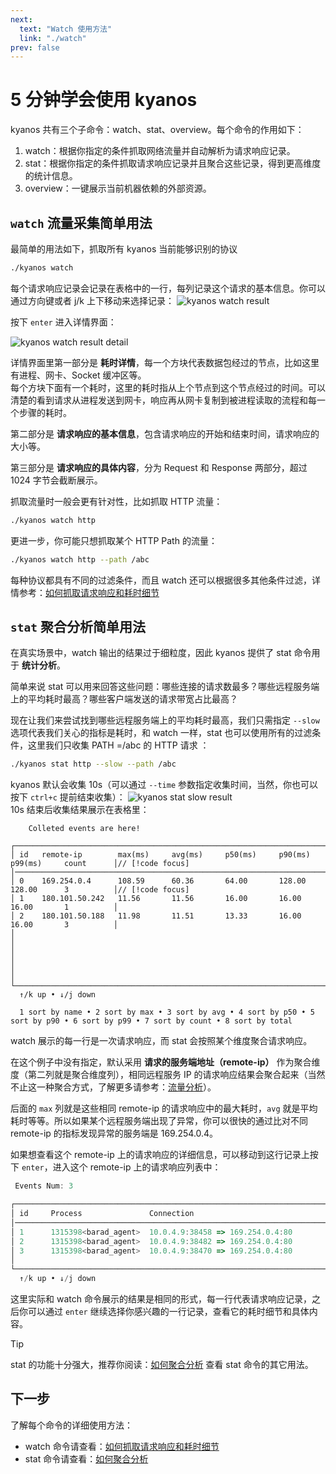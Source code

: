 ```yaml
---
next:
  text: "Watch 使用方法"
  link: "./watch"
prev: false
---
```


# 5 分钟学会使用 kyanos

kyanos 共有三个子命令：watch、stat、overview。每个命令的作用如下：

1. watch：根据你指定的条件抓取网络流量并自动解析为请求响应记录。
2. stat：根据你指定的条件抓取请求响应记录并且聚合这些记录，得到更高维度的统计信息。
3. overview：一键展示当前机器依赖的外部资源。

## `watch` 流量采集简单用法

最简单的用法如下，抓取所有 kyanos 当前能够识别的协议

```bash
./kyanos watch
```

每个请求响应记录会记录在表格中的一行，每列记录这个请求的基本信息。你可以通过方向键或者 j/k 上下移动来选择记录：
![kyanos watch result](/watch-result.jpg)

按下 `enter` 进入详情界面：

![kyanos watch result detail](/watch-result-detail.jpg)

详情界面里第一部分是
**耗时详情**，每一个方块代表数据包经过的节点，比如这里有进程、网卡、Socket 缓冲区等。  
每个方块下面有一个耗时，这里的耗时指从上个节点到这个节点经过的时间。可以清楚的看到请求从进程发送到网卡，响应再从网卡复制到被进程读取的流程和每一个步骤的耗时。

第二部分是
**请求响应的基本信息**，包含请求响应的开始和结束时间，请求响应的大小等。

第三部分是
**请求响应的具体内容**，分为 Request 和 Response 两部分，超过 1024 字节会截断展示。

抓取流量时一般会更有针对性，比如抓取 HTTP 流量：

```bash
./kyanos watch http
```

更进一步，你可能只想抓取某个 HTTP Path 的流量：

```bash
./kyanos watch http --path /abc
```

每种协议都具有不同的过滤条件，而且 watch 还可以根据很多其他条件过滤，详情参考：[如何抓取请求响应和耗时细节](./watch)

## `stat` 聚合分析简单用法

在真实场景中，watch 输出的结果过于细粒度，因此 kyanos 提供了 stat 命令用于
**统计分析**。

简单来说 stat 可以用来回答这些问题：哪些连接的请求数最多？哪些远程服务端上的平均耗时最高？哪些客户端发送的请求带宽占比最高？

现在让我们来尝试找到哪些远程服务端上的平均耗时最高，我们只需指定 `--slow`
选项代表我们关心的指标是耗时，和 watch 一样，stat 也可以使用所有的过滤条件，这里我们只收集 PATH
=/abc 的 HTTP 请求 ：

```bash
./kyanos stat http --slow --path /abc
```

kyanos 默认会收集 10s（可以通过 `--time` 参数指定收集时间，当然，你也可以按下
`ctrl+c` 提前结束收集）： ![kyanos stat slow result](/qs-stat-slow.jpg)  
10s 结束后收集结果展示在表格里：

```js{6-8}
    Colleted events are here!

┌──────────────────────────────────────────────────────────────────────────────────────────────┐
│ id   remote-ip        max(ms)     avg(ms)     p50(ms)     p90(ms)     p99(ms)     count      │// [!code focus]
│──────────────────────────────────────────────────────────────────────────────────────────────│
│ 0    169.254.0.4      108.59      60.36       64.00       128.00      128.00      3          │// [!code focus]
│ 1    180.101.50.242   11.56       11.56       16.00       16.00       16.00       1          │
│ 2    180.101.50.188   11.98       11.51       13.33       16.00       16.00       3          │
│                                                                                              │
│                                                                                              │
│                                                                                              │
└──────────────────────────────────────────────────────────────────────────────────────────────┘
  ↑/k up • ↓/j down

  1 sort by name • 2 sort by max • 3 sort by avg • 4 sort by p50 • 5 sort by p90 • 6 sort by p99 • 7 sort by count • 8 sort by total
```

watch 展示的每一行是一次请求响应，而 stat 会按照某个维度聚合请求响应。

在这个例子中没有指定，默认采用 **请求的服务端地址（remote-ip）**
作为聚合维度（第二列就是聚合维度列），相同远程服务 IP 的请求响应结果会聚合起来（当然不止这一种聚合方式，了解更多请参考：[流量分析](./stat)）。

后面的 `max` 列就是这些相同 remote-ip 的请求响应中的最大耗时，`avg`
就是平均耗时等等。所以如果某个远程服务端出现了异常，你可以很快的通过比对不同 remote-ip 的指标发现异常的服务端是 169.254.0.4。

如果想查看这个 remote-ip 上的请求响应的详细信息，可以移动到这行记录上按下
`enter`，进入这个 remote-ip 上的请求响应列表中：

```js
 Events Num: 3

┌───────────────────────────────────────────────────────────────────────────────────────────────────────────────────────────────────────────────────┐
│ id     Process               Connection                                Proto   TotalTime↓  ReqSize     RespSize    Net/Internal   ReadSocketTime  │// [! code focus]
│───────────────────────────────────────────────────────────────────────────────────────────────────────────────────────────────────────────────────│
│ 1      1315398<barad_agent>  10.0.4.9:38458 => 169.254.0.4:80          HTTP    108.59      564         216         107.18         1.36            │// [! code focus]
│ 2      1315398<barad_agent>  10.0.4.9:38482 => 169.254.0.4:80          HTTP    45.89       676         216         43.83          2.00            │// [! code focus]
│ 3      1315398<barad_agent>  10.0.4.9:38470 => 169.254.0.4:80          HTTP    26.60       588         216         25.21          1.30            │
│                                                                                                                                                   │
└───────────────────────────────────────────────────────────────────────────────────────────────────────────────────────────────────────────────────┘
  ↑/k up • ↓/j down
```

这里实际和 watch 命令展示的结果是相同的形式，每一行代表请求响应记录，之后你可以通过
`enter` 继续选择你感兴趣的一行记录，查看它的耗时细节和具体内容。

> [!TIP]
>
> stat 的功能十分强大，推荐你阅读：[如何聚合分析](./stat)
> 查看 stat 命令的其它用法。

## 下一步

了解每个命令的详细使用方法：

- watch 命令请查看：[如何抓取请求响应和耗时细节](./watch)
- stat 命令请查看：[如何聚合分析](./stat)
